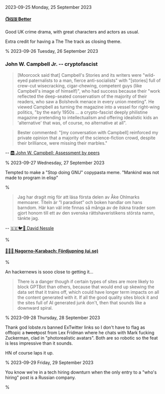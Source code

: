 2023-09-25 Monday, 25 September 2023

#### [📺🇬🇧 Better](https://www.imdb.com/title/tt14466190/?ref_=fn_al_tt_2)

Good UK crime drama, with great characters and actors as usual.

Extra credit for having a The The track as closing theme. 

%
2023-09-26 Tuesday, 26 September 2023

### John W. Campbell Jr. -- cryptofascist

> [Moorcock said that] Campbell's Stories and its writers were "wild-eyed paternalists to a man, fierce anti-socialists" with "[stories] full of crew-cut wisecracking, cigar-chewing, competent guys (like Campbell's image of himself)", who had success because their "work reflected the deep-seated conservatism of the majority of their readers, who saw a Bolshevik menace in every union meeting". He viewed Campbell as turning the magazine into a vessel for right-wing politics, "by the early 1950s ... a crypto-fascist deeply philistine magazine pretending to intellectualism and offering idealistic kids an 'alternative' that was, of course, no alternative at all".

> Bester commented: "[my conversation with Campbell] reinforced my private opinion that a majority of the science-fiction crowd, despite their brilliance, were missing their marbles."

-- [🆆 John W. Campbell: Assessment by peers](https://en.wikipedia.org/wiki/John_W._Campbell#Assessment_by_peers)

%
2023-09-27 Wednesday, 27 September 2023

Tempted to make a "Stop doing GNU" copypasta meme. "Mankind was not made to program in elisp"

%

> Jag har dragit mig för att läsa första delen av Åke Ohlmarks memoarer. Titeln är ”I paradiset” och boken handlar om hans barndom. Här kan väl inte finnas så många av de ilskna tirader som gjort honom till ett av den svenska rättshaveristikens största namn, tänkte jag.

-- [&#x1F1F8;&#x1F1EA;🐦🧵 David Nessle](https://twitter.com/DavidNessle/status/1706973806680801761)

%

#### [🔗&#x1F1F8;&#x1F1EA; Nagorno-Karabach: Fördjupning (ui.se)](https://www.ui.se/landguiden/konflikter/nagorno-karabach/fordjupning)

%

An hackernews is sooo close to getting it... 

> There is a danger though if certain types of sites are more likely to block GPTBot than others, because that would end up skewing the data set that it trains off, which could have longer term impacts on all the content generated with it. If all the good quality sites block it and the sites full of AI generated junk don't, then that sounds like a downward spiral.

%
2023-09-28 Thursday, 28 September 2023

Thank god lobste.rs banned ExTwitter links so I don't have to flag as offtopic a <strike>tweet</strike>post from Lex Fridman where he chats with Mark fucking Zuckerman, clad in "photorealistic avatars". Both are so robotic so the feat is less impressive than it sounds. 

HN of course laps it up. 

%
2023-09-29 Friday, 29 September 2023

You know we're in a tech hiring downturn when the only entry to a "who's hiring" post is a Russian company.

%
